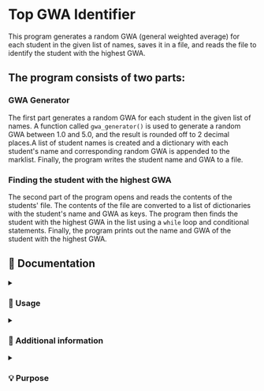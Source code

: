# Top GWA Identifier
This program generates a random GWA (general weighted average) for each student in the given list of names, saves it in a file, and reads the file to identify the student with the highest GWA.

## The program consists of two parts:

### GWA Generator
The first part generates a random GWA for each student in the given list of names. A function called `gwa_generator()` is used to generate a random GWA between 1.0 and 5.0, and the result is rounded off to 2 decimal places.A list of student names is created and a dictionary with each student's name and corresponding random GWA is appended to the marklist. Finally, the program writes the student name and GWA to a file.<br>

### Finding the student with the highest GWA
The second part of the program opens and reads the contents of the students' file. The contents of the file are converted to a list of dictionaries with the student's name and GWA as keys. The program then finds the student with the highest GWA in the list using a `while` loop and conditional statements. Finally, the program prints out the name and GWA of the student with the highest GWA.<br>

## 📄 Documentation 
<details><summary><h3> 🤔 Usage </h3></summary>

-----

1. Run the program in a Python environment. <br>
2. Create a new file and copy the code and paste it into your file.
3. Save the file with a descriptive name and a .py extension (e.g., student_gwa.py).
4. Run the program by clicking on the Run button or by typing "python student_gwa.py" in the terminal.

or
1. Fork this repository 
2. Once the repository has been forked, you can clone the repository to your local machine using the `git clone` command followed by the repository URL.
3. Once the repository is cloned, navigate to the directory of the cloned repository using the `cd` command.
4. Now you can work with the files in the cloned repository.
5. If you want to keep your fork in sync with this repository, you can use the `git fetch` and `git merge` commands to pull in changes and merge them into your local copy.

**Reminders:**
> The program generates random GWAs for each student in the given list of names, so the results will be different each time you run the program.
 The program creates a new file with the student name and GWA. If you run the program multiple times, the previous file will be overwritten.
 The program requires two parts to work, and it's essential to run both parts in the correct order.

</details>

<details><summary><h3> 🔰 Additional information </h3></summary>

-----

**Program 1: Random GWA Generator**
<br>
-The first program generates a list of students with their respective random GWA using the `gwa_generator` function and the list of student names.<br>
-It then saves the list of student record in a file named "students.txt" using the `open()` method and the `write()` method.
<br>
**Program 2: Student with highest GWA**
<br>
The second program reads the student record in the "students.txt" file using the `open()` method and the `readlines()` method.
It then converts the contents of the file to a list of dictionaries, where each dictionary represents a student record using a `for` loop and the `split()` method.
It then uses a `while` loop to find the student with the highest GWA.
The output is displayed in the console using the `print()` method.

</details>

<details><summary><h3> 💡 Purpose </h3></summary>

-----

The two parts of the program work together to generate a random GWA for each student on the list. This can be a useful tool for automatically displaying the top student with his or her respective GWA among a list of students.

</details>

